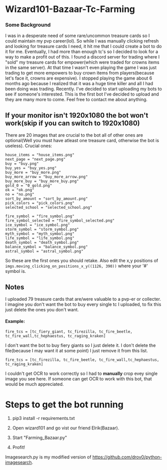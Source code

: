 # Wizard101-Bazaar-Tc-Farming
### Some Background
I was in a desperate need of some rare/uncommon treasure cards so I could maintain my pvp career(lol). So while I was manually clicking refresh and looking for treasure cards I need, it hit me that I could create a bot to do it for me. Eventually, I had more than enough tc's so I decided to look for a way to make a profit out of this. I found a discord server for trading where I "sold" my treasure cards for empower(which were traded for crowns items in the same server). At that time I wasn't even playing the game I was just trading to get more empowers to buy crown items from players(because let's face it, crowns are expensive). I stopped playing the game about 6 months ago because I realized that it was a huge time killer and all I had been doing was trading. Recently. I've decided to start uploading my bots  to see if someone's interested. This is the first bot I've decided to upload and they are many more to come. Feel free to contact me about anything.

## If your monitor isn't 1920x1080 the bot won't work(skip if you can switch to 1920x1080)
There are 20 images that are crucial to the bot all of other ones are optional(Well you must have atleast one treasure card, otherwise the bot is useless).
Crucial ones:
```
house_items = "house_items.png"
next_page = "next_page.png"
buy = "buy.png"
buy_yes = "buy_yes.png"
buy_more = "buy_more.png"
buy_more_arrow = "buy_more_arrow.png"
buy_more_buy = "buy_more_buy.png"
gold_0 = "0_gold.png"
ok = "ok.png"
no = "no.png"
sort_by_amount = "sort_by_amount.png"
pick_colors = "pick_colors.png"
selected_school = "selected_school.png"

fire_symbol = "fire_symbol.png"
fire_symbol_selected = "fire_symbol_selected.png"
ice_symbol = "ice_symbol.png"
storm_symbol = "storm_symbol.png"
myth_symbol = "myth_symbol.png"
life_symbol = "life_symbol.png"
death_symbol = "death_symbol.png"
balance_symbol = "balance_symbol.png"
astral_symbol = "astral_symbol.png"
```
So these are the first ones you should retake. Also edit the x,y positions of `imgs.moving_clicking_on_positions_x_y((1126, 390))` where your '#' symbol is.

## Notes
I uploaded 79 treasure cards that are/were valuable to a pvp-er or collecter. I imagine you don't want the bot to buy every single tc I uploaded, to fix this just delete the ones you don't want.

#### Example:
```
fire_tcs = [tc_fiery_giant, tc_firezilla, tc_fire_beetle, tc_fire_wall,tc_hephaestus, tc_raging_kraken]
```
I don't want the bot to buy fiery giants so I just delete it. I don't delete the file(because I may want it at some point) I just remove it from this list.
```
fire_tcs = [tc_firezilla, tc_fire_beetle, tc_fire_wall,tc_hephaestus, tc_raging_kraken]
```

I couldn't get OCR to work correctly so I had to **manually** crop evey single image you see here. If someone can get OCR to work with this bot, that would be much appreciated.

# Steps to get the bot running

1. pip3 install -r requirements.txt

2. Open wizard101 and go vist our friend Elrik(Bazaar).

3. Start "Farming_Bazaar.py"

4. Profit!

Imagesearch.py is my modified version of https://github.com/drov0/python-imagesearch.
